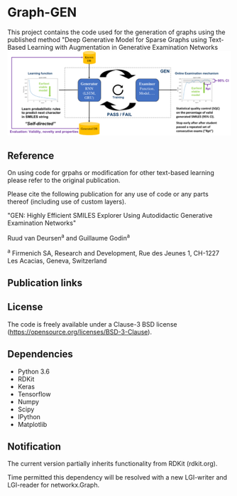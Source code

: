 # Graph-GEN
This project contains the code used for the generation of graphs using the published method "Deep Generative Model for Sparse Graphs using Text-Based Learning with Augmentation in Generative Examination Networks 
![GEN Framework](GEN_explained.png)

## Reference
On using code for grpahs or modification for other text-based learning please refer to the original publication.

Please cite the following publication for any use of code or any parts thereof (including use of custom layers).

"GEN: Highly Efficient SMILES Explorer Using Autodidactic Generative Examination Networks"

Ruud van Deursen<sup>a</sup> and Guillaume Godin<sup>a</sup>

<sup>a</sup> Firmenich SA, Research and Development, Rue des Jeunes 1, CH-1227 Les Acacias, Geneva, Switzerland

## Publication links

<link to arxiv>

## License
The code is freely available under a Clause-3 BSD license (https://opensource.org/licenses/BSD-3-Clause).

## Dependencies

* Python 3.6
* RDKit
* Keras
* Tensorflow
* Numpy
* Scipy
* IPython
* Matplotlib

## Notification

The current version partially inherits functionality from RDKit (rdkit.org).

Time permitted this dependency will be resolved with a new LGI-writer and LGI-reader for networkx.Graph.

